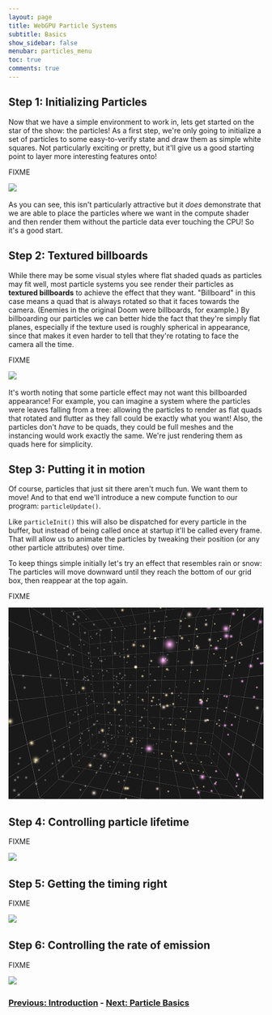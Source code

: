 ```yaml
---
layout: page
title: WebGPU Particle Systems
subtitle: Basics
show_sidebar: false
menubar: particles_menu
toc: true
comments: true
---
```


<link rel="stylesheet" href="../particles.css">

## Step 1: Initializing Particles
Now that we have a simple environment to work in, lets get started on the star of the show: the particles! As a first step, we're only going to initialize a set of particles to some easy-to-verify state and draw them as simple white squares. Not particularly exciting or pretty, but it'll give us a good starting point to layer more interesting features onto!

FIXME

<a class='demo-link' href='https://toji.github.io/webgpu-particles/1.html'>
  <img src='media/sample-01.png' />
</a>

As you can see, this isn't particularly attractive but it _does_ demonstrate that we are able to place the particles where we want in the compute shader and then render them without the particle data ever touching the CPU! So it's a good start.

## Step 2: Textured billboards
While there may be some visual styles where flat shaded quads as particles may fit well, most particle systems you see render their particles as **textured billboards** to achieve the effect that they want. "Billboard" in this case means a quad that is always rotated so that it faces towards the camera. (Enemies in the original Doom were billboards, for example.) By billboarding our particles we can better hide the fact that they're simply flat planes, especially if the texture used is roughly spherical in appearance, since that makes it even harder to tell that they're rotating to face the camera all the time.

FIXME

<a class='demo-link' href='https://toji.github.io/webgpu-particles/2.html'>
  <img src='media/sample-02.png' />
</a>

It's worth noting that some particle effect may not want this billboarded appearance! For example, you can imagine a system where the particles were leaves falling from a tree: allowing the particles to render as flat quads that rotated and flutter as they fall could be exactly what you want! Also, the particles don't _have_ to be quads, they could be full meshes and the instancing would work exactly the same. We're just rendering them as quads here for simplicity.

## Step 3: Putting it in motion
Of course, particles that just sit there aren't much fun. We want them to move! And to that end we'll introduce a new compute function to our program: `particleUpdate()`.

Like `particleInit()` this will also be dispatched for every particle in the buffer, but instead of being called once at startup it'll be called every frame. That will allow us to animate the particles by tweaking their position (or any other particle attributes) over time.

To keep things simple initially let's try an effect that resembles rain or snow: The particles will move downward until they reach the bottom of our grid box, then reappear at the top again.

FIXME

<a class='demo-link' href='https://toji.github.io/webgpu-particles/3.html'>
  <img src='../media/sample-03.png' />
</a>

## Step 4: Controlling particle lifetime

FIXME

<a class='demo-link' href='https://toji.github.io/webgpu-particles/4.html'>
  <img src='../media/sample-04.png' />
</a>

## Step 5: Getting the timing right

FIXME

<a class='demo-link' href='https://toji.github.io/webgpu-particles/5.html'>
  <img src='../media/sample-05.png' />
</a>

## Step 6: Controlling the rate of emission

FIXME

<a class='demo-link' href='https://toji.github.io/webgpu-particles/6.html'>
  <img src='../media/sample-06.png' />
</a>

### [Previous: Introduction](../) - [Next: Particle Basics](../basics)

<!--Must be at the bottom of the article or it won't pick up the demo links-->
<script src='../embedded-demos.js'></script>